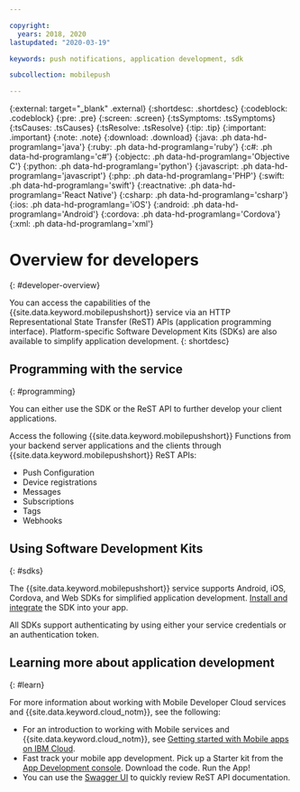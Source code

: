 ```yaml
---

copyright:
  years: 2018, 2020
lastupdated: "2020-03-19"

keywords: push notifications, application development, sdk

subcollection: mobilepush

---
```


{:external: target="_blank" .external}
{:shortdesc: .shortdesc}
{:codeblock: .codeblock}
{:pre: .pre}
{:screen: .screen}
{:tsSymptoms: .tsSymptoms}
{:tsCauses: .tsCauses}
{:tsResolve: .tsResolve}
{:tip: .tip}
{:important: .important}
{:note: .note}
{:download: .download}
{:java: .ph data-hd-programlang='java'}
{:ruby: .ph data-hd-programlang='ruby'}
{:c#: .ph data-hd-programlang='c#'}
{:objectc: .ph data-hd-programlang='Objective C'}
{:python: .ph data-hd-programlang='python'}
{:javascript: .ph data-hd-programlang='javascript'}
{:php: .ph data-hd-programlang='PHP'}
{:swift: .ph data-hd-programlang='swift'}
{:reactnative: .ph data-hd-programlang='React Native'}
{:csharp: .ph data-hd-programlang='csharp'}
{:ios: .ph data-hd-programlang='iOS'}
{:android: .ph data-hd-programlang='Android'}
{:cordova: .ph data-hd-programlang='Cordova'}
{:xml: .ph data-hd-programlang='xml'}

# Overview for developers
{: #developer-overview}

You can access the capabilities of the {{site.data.keyword.mobilepushshort}} service via an HTTP Representational State Transfer (ReST) APIs (application programming interface). Platform-specific Software Development Kits (SDKs) are also available to simplify application development.
{: shortdesc}

## Programming with the service
{: #programming}

You can either use the SDK or the ReST API to further develop your client applications.

Access the following {{site.data.keyword.mobilepushshort}} Functions from your backend server applications and the clients through {{site.data.keyword.mobilepushshort}} ReST APIs:

- Push Configuration
- Device registrations
- Messages
- Subscriptions
- Tags
- Webhooks

## Using Software Development Kits
{: #sdks}

The {{site.data.keyword.mobilepushshort}} service supports Android, iOS, Cordova, and Web SDKs for simplified application development. [Install and integrate](/docs/services/mobilepush?topic=mobilepush-install-sdk) the SDK into your app. 

All SDKs support authenticating by using either your service credentials or an authentication token.

## Learning more about application development
{: #learn}

For more information about working with Mobile Developer Cloud services and {{site.data.keyword.cloud_notm}}, see the following:

- For an introduction to working with Mobile services and {{site.data.keyword.cloud_notm}}, see [Getting started with Mobile apps on IBM Cloud](/docs/services/mobile?topic=mobile-getting-started).
- Fast track your mobile app development. Pick up a Starter kit from the [App Development console](https://cloud.ibm.com/developer/appservice/dashboard). Download the code. Run the App!
- You can use the [Swagger UI](https://eu-gb.imfpush.cloud.ibm.com/imfpush/) to quickly review ReST API documentation.

